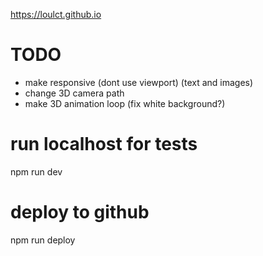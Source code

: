 https://loulct.github.io

# TODO
- make responsive (dont use viewport) (text and images)
- change 3D camera path
- make 3D animation loop (fix white background?)

# run localhost for tests
npm run dev

# deploy to github
npm run deploy